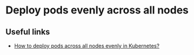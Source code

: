 # Deploy pods evenly across all nodes

## Useful links

- [How to deploy pods across all nodes evenly in Kubernetes?](https://stackoverflow.com/questions/59434797/how-to-deploy-pods-across-all-nodes-evenly-in-kubernetes)